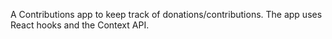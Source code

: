 A Contributions app to keep track of donations/contributions. 
The app uses React hooks and the Context API.
